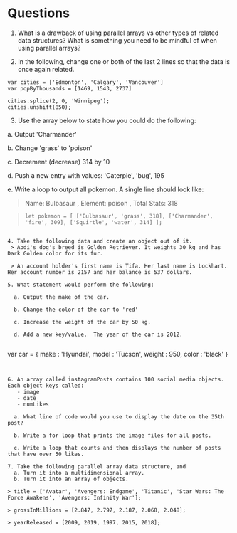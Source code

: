 # Questions

1. What is a drawback of using parallel arrays vs other types of related data structures? What is something you need to be mindful of when using parallel arrays?

2. In the following, change one or both of the last 2 lines so that the data is once again related.

```
var cities = ['Edmonton', 'Calgary', 'Vancouver']
var popByThousands = [1469, 1543, 2737]

cities.splice(2, 0, 'Winnipeg');
cities.unshift(850);
```

3. Use the array below to state how you could do the following:

a. Output 'Charmander'

b. Change 'grass' to 'poison'

c. Decrement (decrease) 314 by 10

d. Push a new entry with values: 'Caterpie', 'bug', 195

e. Write a loop to output all pokemon. A single line should look like:

> Name: Bulbasaur , Element: poison , Total Stats: 318

> ```
> let pokemon = [ ['Bulbasaur', 'grass', 318], ['Charmander', 'fire', 309], ['Squirtle', 'water', 314] ];
> ```

```

4. Take the following data and create an object out of it.
 > Abdi's dog's breed is Golden Retriever. It weights 30 kg and has Dark Golden color for its fur.

 > An account holder's first name is Tifa. Her last name is Lockhart. Her account number is 2157 and her balance is 537 dollars.

5. What statement would perform the following:

  a. Output the make of the car.

  b. Change the color of the car to 'red'

  c. Increase the weight of the car by 50 kg.

  d. Add a new key/value.  The year of the car is 2012.


```

var car = {
make : 'Hyundai',
model : 'Tucson',
weight : 950,
color : 'black'
}

```


6. An array called instagramPosts contains 100 social media objects. Each object keys called:
   - image
   - date
   - numLikes

  a. What line of code would you use to display the date on the 35th post?

  b. Write a for loop that prints the image files for all posts.

  c. Write a loop that counts and then displays the number of posts that have over 50 likes.

7. Take the following parallel array data structure, and
  a. Turn it into a multidimensional array.
  b. Turn it into an array of objects.

> title = ['Avatar', 'Avengers: Endgame', 'Titanic', 'Star Wars: The Force Awakens', 'Avengers: Infinity War'];

> grossInMillions = [2.847, 2.797, 2.187, 2.068, 2.048];

> yearReleased = [2009, 2019, 1997, 2015, 2018];
```
